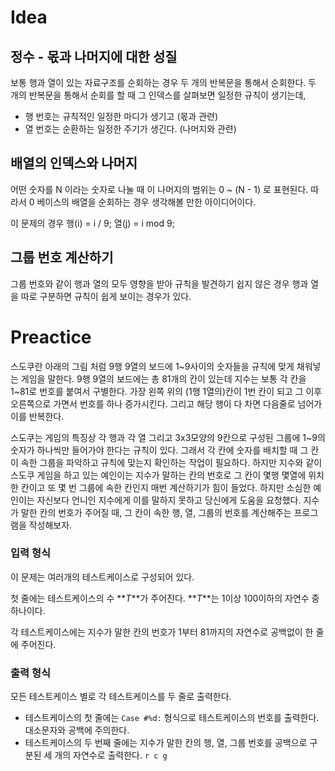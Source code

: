 # Idea

## 정수 - 몫과 나머지에 대한 성질

보통 행과 열이 있는 자료구조를 순회하는 경우 두 개의 반복문을 통해서 순회한다. 두 개의 반복문을 통해서 순회를 할 때 그 인덱스를 살펴보면 일정한 규칙이 생기는데,

- 행 번호는 규칙적인 일정한 마디가 생기고 (몫과 관련)
- 열 번호는 순환하는 일정한 주기가 생긴다. (나머지와 관련)

## 배열의 인덱스와 나머지

어떤 숫자를 N 이라는 숫자로 나눌 때 이 나머지의 범위는 0 ~ (N - 1) 로 표현된다. 따라서 0 베이스의 배열을 순회하는 경우 생각해볼 만한 아이디어이다.

이 문제의 경우
행(i) = i / 9;
열(j) = i mod 9;

## 그룹 번호 계산하기

그룹 번호와 같이 행과 열의 모두 영향을 받아 규칙을 발견하기 쉽지 않은 경우 행과 열을 따로 구분하면 규칙이 쉽게 보이는 경우가 있다.

# Preactice

스도쿠란 아래의 그림 처럼 9행 9열의 보드에 1~9사이의 숫자들을 규칙에 맞게 채워넣는 게임을 말한다. 9행 9열의 보드에는 총 81개의 칸이 있는데 지수는 보통 각 칸을 1~81로 번호를 붙여서 구별한다. 가장 왼쪽 위의 (1행 1열의)칸이 1번 칸이 되고 그 이후 오른쪽으로 가면서 번호를 하나 증가시킨다. 그리고 해당 행이 다 차면 다음줄로 넘어가 이를 반복한다.

스도쿠는 게임의 특징상 각 행과 각 열 그리고 3x3모양의 9칸으로 구성된 그룹에 1~9의 숫자가 하나씩만 들어가야 한다는 규칙이 있다. 그래서 각 칸에 숫자를 배치할 때 그 칸이 속한 그룹을 파악하고 규칙에 맞는지 확인하는 작업이 필요하다. 하지만 지수와 같이 스도쿠 게임을 하고 있는 예인이는 지수가 말하는 칸의 번호로 그 칸이 몇행 몇열에 위치한 칸이고 또 몇 번 그룹에 속한 칸인지 매번 계산하기가 힘이 들었다. 하지만 소심한 예인이는 자신보다 언니인 지수에게 이를 말하지 못하고 당신에게 도움을 요청했다. 지수가 말한 칸의 번호가 주어질 때, 그 칸이 속한 행, 열, 그룹의 번호를 계산해주는 프로그램을 작성해보자.

### **입력 형식**

이 문제는 여러개의 테스트케이스로 구성되어 있다.

첫 줄에는 테스트케이스의 수 **_T_**가 주어진다. **_T_**는 1이상 100이하의 자연수 중 하나이다.

각 테스트케이스에는 지수가 말한 칸의 번호가 1부터 81까지의 자연수로 공백없이 한 줄에 주어진다.

### **출력 형식**

모든 테스트케이스 별로 각 테스트케이스를 두 줄로 출력한다.

- 테스트케이스의 첫 줄에는 `Case #%d:` 형식으로 테스트케이스의 번호를 출력한다. 대소문자와 공백에 주의한다.
- 테스트케이스의 두 번째 줄에는 지수가 말한 칸의 행, 열, 그룹 번호를 공백으로 구분된 세 개의 자연수로 출력한다. `r c g`
